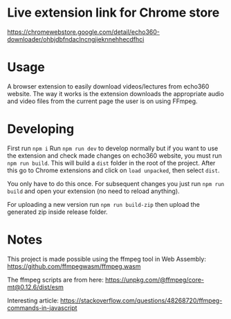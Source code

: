 # Live extension link for Chrome store

https://chromewebstore.google.com/detail/echo360-downloader/ohbjdbfndaclncngjieknnehhecdfhci

# Usage

A browser extension to easily download videos/lectures from echo360 website.
The way it works is the extension downloads the appropriate audio and video files from the current
page the user is on using FFmpeg.

# Developing

First run `npm i`
Run `npm run dev` to develop normally but if you want to use the extension
and check made changes on echo360 website, you must run `npm run build`.
This will build a `dist` folder in the root of the project.
After this go to Chrome extensions and click on `load unpacked`, then select `dist`.

You only have to do this once. For subsequent changes you just run `npm run build`
and open your extension (no need to reload anything).

For uploading a new version run `npm run build-zip` then upload the generated zip
inside release folder.

# Notes

This project is made possible using the ffmpeg tool in Web Assembly: https://github.com/ffmpegwasm/ffmpeg.wasm

The ffmpeg scripts are from here: https://unpkg.com/@ffmpeg/core-mt@0.12.6/dist/esm

Interesting article: https://stackoverflow.com/questions/48268720/ffmpeg-commands-in-javascript
